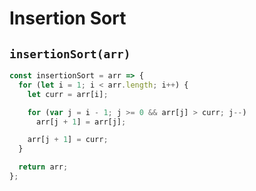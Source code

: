 # Insertion Sort

## `insertionSort(arr)`

```js
const insertionSort = arr => {
  for (let i = 1; i < arr.length; i++) {
    let curr = arr[i];

    for (var j = i - 1; j >= 0 && arr[j] > curr; j--)
      arr[j + 1] = arr[j];

    arr[j + 1] = curr;
  }

  return arr;
};
```
